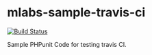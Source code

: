 # mlabs-sample-travis-ci

[![Build Status](http://travis-ci.org/esouillat/mlabs-sample-travis-ci.png)](http://travis-ci.org/esouillat/mlabs-sample-travis-ci)

Sample PHPunit Code for testing travis CI.